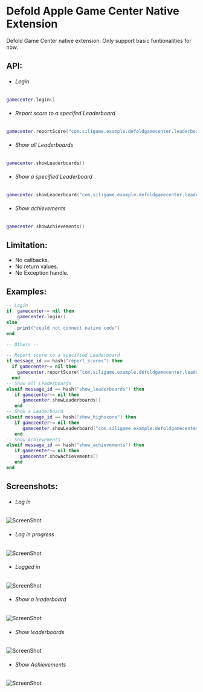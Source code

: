 # Defold Apple Game Center Native Extension
Defold Game Center native extension. Only support basic funtionalities for now. 

## API:
- ###### Login
```lua
gamecenter.login()
```
- ###### Report score to a specifed Leaderboard
```lua
gamecenter.reportScore("com.siligame.example.defoldgamecenter.leaderboard", message.score)
```
- ###### Show all Leaderboards
```lua
gamecenter.showLeaderboards()
```
- ###### Show a specified Leaderboard
```lua    
gamecenter.showLeaderboard("com.siligame.example.defoldgamecenter.leaderboard")     
```
- ###### Show achievements
```lua
gamecenter.showAchievements()     
```

## Limitation:
- No callbacks.
- No return values.
- No Exception handle.

## Examples:
```lua
-- Login 
if  gamecenter~= nil then
    gamecenter.login()
else
    print("could not connect native code")
end

-- Others --

-- Report score to a specified Leaderboard
if message_id == hash("report_scores") then
  if gamecenter~= nil then
    gamecenter.reportScore("com.siligame.example.defoldgamecenter.leaderboard", message.score)
  end
-- Show all Leaderboards
elseif message_id == hash("show_leaderboards") then
   if gamecenter~= nil then
      gamecenter.showLeaderboards()
   end  
-- Show a Leaderboard
elseif message_id == hash("show_highscore") then
   if gamecenter~= nil then
      gamecenter.showLeaderboard("com.siligame.example.defoldgamecenter.leaderboard")
   end     
-- Show Achievements
elseif message_id == hash("show_achievements") then
   if gamecenter~= nil then
     gamecenter.showAchievements()
   end 
end 
```
## Screenshots:
- ###### Log in
![ScreenShot](https://s4.postimg.org/t7gzzsef1/image.png "Log in")
- ###### Log in progress
![ScreenShot](https://s4.postimg.org/xun21k1rx/image.png "Log in progress")
- ###### Logged in
![ScreenShot](https://s4.postimg.org/xx6xoe5fh/image.png "Logged in")
- ###### Show a leaderboard
![ScreenShot](https://s4.postimg.org/oo4re9wjh/image.png "Show a leaderboards")
- ###### Show leaderboards
![ScreenShot](https://s4.postimg.org/qihlw0jjx/image.png "Show leaderboards")
- ###### Show Achievements
![ScreenShot](https://s4.postimg.org/aya85h9fh/image.png "Show Achievements")
